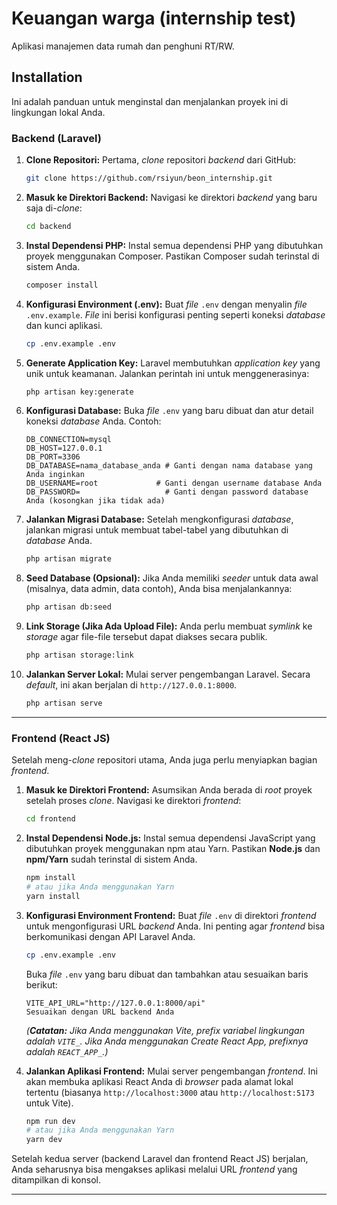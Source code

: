 # Keuangan warga (internship test)

Aplikasi manajemen data rumah dan penghuni RT/RW.

## Installation

Ini adalah panduan untuk menginstal dan menjalankan proyek ini di lingkungan lokal Anda.

### Backend (Laravel)

1.  **Clone Repositori:**
    Pertama, *clone* repositori *backend* dari GitHub:
    ```bash
    git clone https://github.com/rsiyun/beon_internship.git
    ```

2.  **Masuk ke Direktori Backend:**
    Navigasi ke direktori *backend* yang baru saja di-*clone*:
    ```bash
    cd backend
    ```

3.  **Instal Dependensi PHP:**
    Instal semua dependensi PHP yang dibutuhkan proyek menggunakan Composer. Pastikan Composer sudah terinstal di sistem Anda.
    ```bash
    composer install
    ```

4.  **Konfigurasi Environment (.env):**
    Buat *file* `.env` dengan menyalin *file* `.env.example`. *File* ini berisi konfigurasi penting seperti koneksi *database* dan kunci aplikasi.
    ```bash
    cp .env.example .env
    ```

5.  **Generate Application Key:**
    Laravel membutuhkan *application key* yang unik untuk keamanan. Jalankan perintah ini untuk menggenerasinya:
    ```bash
    php artisan key:generate
    ```

6.  **Konfigurasi Database:**
    Buka *file* `.env` yang baru dibuat dan atur detail koneksi *database* Anda. Contoh:
    ```env
    DB_CONNECTION=mysql
    DB_HOST=127.0.0.1
    DB_PORT=3306
    DB_DATABASE=nama_database_anda # Ganti dengan nama database yang Anda inginkan
    DB_USERNAME=root             # Ganti dengan username database Anda
    DB_PASSWORD=                   # Ganti dengan password database Anda (kosongkan jika tidak ada)
    ```

7.  **Jalankan Migrasi Database:**
    Setelah mengkonfigurasi *database*, jalankan migrasi untuk membuat tabel-tabel yang dibutuhkan di *database* Anda.
    ```bash
    php artisan migrate
    ```

8.  **Seed Database (Opsional):**
    Jika Anda memiliki *seeder* untuk data awal (misalnya, data admin, data contoh), Anda bisa menjalankannya:
    ```bash
    php artisan db:seed
    ```

9.  **Link Storage (Jika Ada Upload File):**
    Anda perlu membuat *symlink* ke *storage* agar file-file tersebut dapat diakses secara publik.
    ```bash
    php artisan storage:link
    ```

10. **Jalankan Server Lokal:**
    Mulai server pengembangan Laravel. Secara *default*, ini akan berjalan di `http://127.0.0.1:8000`.
    ```bash
    php artisan serve
    ```

---

### Frontend (React JS)

Setelah meng-*clone* repositori utama, Anda juga perlu menyiapkan bagian *frontend*.

1.  **Masuk ke Direktori Frontend:**
    Asumsikan Anda berada di *root* proyek setelah proses *clone*. Navigasi ke direktori *frontend*:
    ```bash
    cd frontend
    ```

2.  **Instal Dependensi Node.js:**
    Instal semua dependensi JavaScript yang dibutuhkan proyek menggunakan npm atau Yarn. Pastikan **Node.js** dan **npm/Yarn** sudah terinstal di sistem Anda.
    ```bash
    npm install
    # atau jika Anda menggunakan Yarn
    yarn install
    ```

3.  **Konfigurasi Environment Frontend:**
    Buat *file* `.env` di direktori *frontend* untuk mengonfigurasi URL *backend* Anda. Ini penting agar *frontend* bisa berkomunikasi dengan API Laravel Anda.
    ```bash
    cp .env.example .env
    ```
    Buka *file* `.env` yang baru dibuat dan tambahkan atau sesuaikan baris berikut:
    ```env
    VITE_API_URL="http://127.0.0.1:8000/api"
    Sesuaikan dengan URL backend Anda
    ```
    *(**Catatan:** Jika Anda menggunakan Vite, *prefix* variabel lingkungan adalah `VITE_`. Jika Anda menggunakan Create React App, *prefix*nya adalah `REACT_APP_`.)*

4.  **Jalankan Aplikasi Frontend:**
    Mulai server pengembangan *frontend*. Ini akan membuka aplikasi React Anda di *browser* pada alamat lokal tertentu (biasanya `http://localhost:3000` atau `http://localhost:5173` untuk Vite).
    ```bash
    npm run dev
    # atau jika Anda menggunakan Yarn
    yarn dev
    ```

Setelah kedua server (backend Laravel dan frontend React JS) berjalan, Anda seharusnya bisa mengakses aplikasi melalui URL *frontend* yang ditampilkan di konsol.

---
